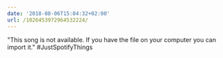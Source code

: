 ```yaml
---
date: '2018-08-06T15:04:32+02:00'
url: /1026453972964532224/
---
```

"This song is not available. If you have the file on your computer you can import it." #JustSpotifyThings
